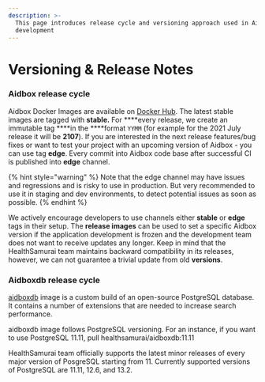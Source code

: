 ```yaml
---
description: >-
  This page introduces release cycle and versioning approach used in Aidbox
  development
---
```


# Versioning & Release Notes

### Aidbox release cycle

Aidbox Docker Images are available on [Docker Hub](https://hub.docker.com/u/healthsamurai). The latest stable images are tagged with **stable.** For ****every release, we create an immutable tag ****in the ****format `YYMM` \(for example for the 2021 July release it will be **2107**\). If you are interested in the next release features/bug fixes or want to test your project with an upcoming version of Aidbox - you can use tag **edge**. Every commit into Aidbox code base after successful CI is published into **edge** channel.

{% hint style="warning" %}
Note that the edge channel may have issues and regressions and is risky to use in production. But very recommended to use it in staging and dev environments, to detect potential issues as soon as possible.
{% endhint %}

We actively encourage developers to use channels either **stable** or **edge** tags in their setup. The **release images** can be used to set a specific Aidbox version if the application development is frozen and the development team does not want to receive updates any longer. Keep in mind that the HealthSamurai team maintains backward compatibility in its releases, however, we can not guarantee a trivial update from old **versions**.

### Aidboxdb release cycle

[aidboxdb](https://hub.docker.com/r/healthsamurai/aidboxdb/tags?page=1&ordering=last_updated) image is a custom build of an open-source PostgreSQL database. It contains a number of extensions that are needed to increase search performance.

aidboxdb image follows PostgreSQL versioning. For an instance, if you want to use PostgreSQL 11.11, pull healthsamurai/aidboxdb:11.11

HealthSamurai team officially supports the latest minor releases of every major version of PosgreSQL starting from 11. Currently supported versions of PostgreSQL are 11.11, 12.6, and 13.2.

